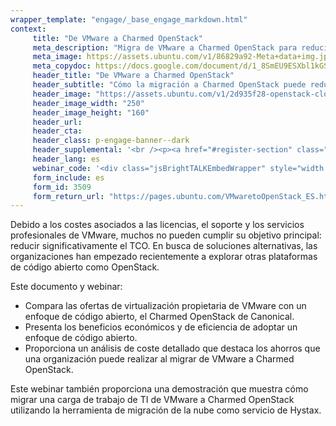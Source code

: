 ```yaml
---
wrapper_template: "engage/_base_engage_markdown.html"
context:
     title: "De VMware a Charmed OpenStack"
     meta_description: "Migra de VMware a Charmed OpenStack para reducir costes e incrementar la eficiencia de la infraestructura."
     meta_image: https://assets.ubuntu.com/v1/86829a92-Meta+data+img.jpg
     meta_copydoc: https://docs.google.com/document/d/1_8SmEU9ESXbl1kGSTvivr1mj0JzV8rSSZe_jPSgLNLk/edit
     header_title: "De VMware a Charmed OpenStack"
     header_subtitle: "Cómo la migración a Charmed OpenStack puede reducir significativamente el TCO"
     header_image: "https://assets.ubuntu.com/v1/2d935f28-openstack-cloud.svg"
     header_image_width: "250"
     header_image_height: "160"
     header_url:
     header_cta:
     header_class: p-engage-banner--dark
     header_supplemental: '<br /><p><a href="#register-section" class="p-button--positive">Lea el documento técnico</a> <a href="#webinar" class="p-button--neutral">Vea el webinar</a></p>'
     header_lang: es
     webinar_code: '<div class="jsBrightTALKEmbedWrapper" style="width:100%; height:100%; position:relative;background: #FFFFFF;"><script class="jsBrightTALKEmbedConfig" type="application/json">{ "channelId" : 6793, "language": "en-US", "commId" : 385592, "displayMode" : "standalone", "height" : "auto" }</script><script src="https://www.brighttalk.com/clients/js/player-embed/player-embed.js" class="jsBrightTALKEmbed"></script></div>'
     form_include: es
     form_id: 3509
     form_return_url: "https://pages.ubuntu.com/VMwaretoOpenStack_ES.html"
---
```


Debido a los costes asociados a las licencias, el soporte y los servicios profesionales de VMware, muchos no pueden cumplir su objetivo principal: reducir significativamente el TCO. En busca de soluciones alternativas, las organizaciones han empezado recientemente a explorar otras plataformas de código abierto como OpenStack.

Este documento y webinar:

<ul class="p-list">
     <li class="p-list__item is-ticked">Compara las ofertas de virtualización propietaria de VMware con un enfoque de código abierto, el Charmed OpenStack de Canonical.</li>
     <li class="p-list__item is-ticked">Presenta los beneficios económicos y de eficiencia de adoptar un enfoque de código abierto.</li>
     <li class="p-list__item is-ticked">Proporciona un análisis de coste detallado que destaca los ahorros que una organización puede realizar al migrar de VMware a Charmed OpenStack.</li>
</ul>

Este webinar también proporciona una demostración que muestra cómo migrar una carga de trabajo de TI de VMware a Charmed OpenStack utilizando la herramienta de migración de la nube como servicio de Hystax.

